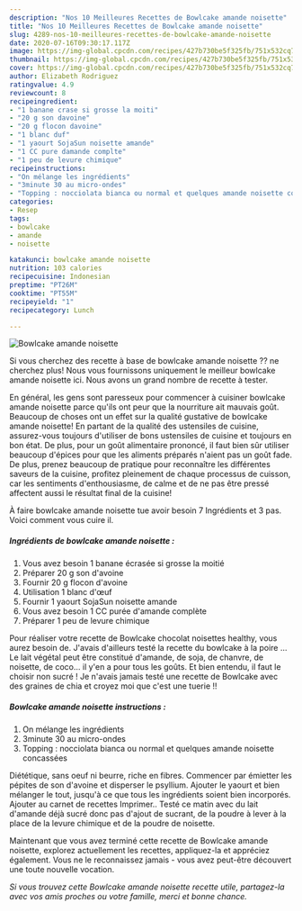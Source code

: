 ```yaml
---
description: "Nos 10 Meilleures Recettes de Bowlcake amande noisette"
title: "Nos 10 Meilleures Recettes de Bowlcake amande noisette"
slug: 4289-nos-10-meilleures-recettes-de-bowlcake-amande-noisette
date: 2020-07-16T09:30:17.117Z
image: https://img-global.cpcdn.com/recipes/427b730be5f325fb/751x532cq70/bowlcake-amande-noisette-photo-principale-de-la-recette.jpg
thumbnail: https://img-global.cpcdn.com/recipes/427b730be5f325fb/751x532cq70/bowlcake-amande-noisette-photo-principale-de-la-recette.jpg
cover: https://img-global.cpcdn.com/recipes/427b730be5f325fb/751x532cq70/bowlcake-amande-noisette-photo-principale-de-la-recette.jpg
author: Elizabeth Rodriguez
ratingvalue: 4.9
reviewcount: 8
recipeingredient:
- "1 banane crase si grosse la moiti"
- "20 g son davoine"
- "20 g flocon davoine"
- "1 blanc duf"
- "1 yaourt SojaSun noisette amande"
- "1 CC pure damande complte"
- "1 peu de levure chimique"
recipeinstructions:
- "On mélange les ingrédients"
- "3minute 30 au micro-ondes"
- "Topping : nocciolata bianca ou normal et quelques amande noisette concassées"
categories:
- Resep
tags:
- bowlcake
- amande
- noisette

katakunci: bowlcake amande noisette 
nutrition: 103 calories
recipecuisine: Indonesian
preptime: "PT26M"
cooktime: "PT55M"
recipeyield: "1"
recipecategory: Lunch

---
```



![Bowlcake amande noisette](https://img-global.cpcdn.com/recipes/427b730be5f325fb/751x532cq70/bowlcake-amande-noisette-photo-principale-de-la-recette.jpg)

Si vous cherchez des recette à base de bowlcake amande noisette ?? ne cherchez plus! Nous vous fournissons uniquement le meilleur bowlcake amande noisette ici. Nous avons un grand nombre de recette à tester.

En général, les gens sont paresseux pour commencer à cuisiner bowlcake amande noisette parce qu'ils ont peur que la nourriture ait mauvais goût. Beaucoup de choses ont un effet sur la qualité gustative de bowlcake amande noisette! En partant de la qualité des ustensiles de cuisine, assurez-vous toujours d'utiliser de bons ustensiles de cuisine et toujours en bon état. De plus, pour un goût alimentaire prononcé, il faut bien sûr utiliser beaucoup d'épices pour que les aliments préparés n'aient pas un goût fade. De plus, prenez beaucoup de pratique pour reconnaître les différentes saveurs de la cuisine, profitez pleinement de chaque processus de cuisson, car les sentiments d'enthousiasme, de calme et de ne pas être pressé affectent aussi le résultat final de la cuisine!

<!--inarticleads1-->

À faire bowlcake amande noisette tue avoir besoin 7 Ingrédients et 3 pas. Voici comment vous cuire il.

##### Ingrédients de bowlcake amande noisette :

1. Vous avez besoin 1 banane écrasée si grosse la moitié
1. Préparer 20 g son d&#39;avoine
1. Fournir 20 g flocon d&#39;avoine
1. Utilisation 1 blanc d&#39;œuf
1. Fournir 1 yaourt SojaSun noisette amande
1. Vous avez besoin 1 CC purée d&#39;amande complète
1. Préparer 1 peu de levure chimique


Pour réaliser votre recette de Bowlcake chocolat noisettes healthy, vous aurez besoin de. J&#39;avais d&#39;ailleurs testé la recette du bowlcake à la poire … Le lait végétal peut être constitué d&#39;amande, de soja, de chanvre, de noisette, de coco… il y&#39;en a pour tous les goûts. Et bien entendu, il faut le choisir non sucré ! Je n&#39;avais jamais testé une recette de Bowlcake avec des graines de chia et croyez moi que c&#39;est une tuerie !! 

<!--inarticleads2-->

##### Bowlcake amande noisette instructions :

1. On mélange les ingrédients
1. 3minute 30 au micro-ondes
1. Topping : nocciolata bianca ou normal et quelques amande noisette concassées


Diététique, sans oeuf ni beurre, riche en fibres. Commencer par émietter les pépites de son d&#39;avoine et disperser le psyllium. Ajouter le yaourt et bien mélanger le tout, jusqu&#39;à ce que tous les ingrédients soient bien incorporés. Ajouter au carnet de recettes Imprimer.. Testé ce matin avec du lait d&#39;amande déjà sucré donc pas d&#39;ajout de sucrant, de la poudre à lever à la place de la levure chimique et de la poudre de noisette. 

<!--inarticleads1-->

<p>
Maintenant que vous avez terminé cette recette de Bowlcake amande noisette, explorez actuellement les recettes, appliquez-la et appréciez également. Vous ne le reconnaissez jamais - vous avez peut-être découvert une toute nouvelle vocation.
</p>

<p>
<i>Si vous trouvez cette Bowlcake amande noisette recette utile, partagez-la avec vos amis proches ou votre famille, merci et bonne chance.</i>
</p>
